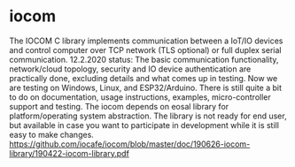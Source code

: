# iocom
The IOCOM C library implements communication between a IoT/IO devices and control computer over TCP network (TLS optional) or full duplex serial communication.
12.2.2020 status: The basic communication functionality, network/cloud topology, security and IO device authentication are practically done, excluding details and what comes up in testing. Now we are testing on Windows, Linux, and ESP32/Arduino. There is still quite a bit to do on documentation, usage instructions, examples, micro-controller support and testing. The iocom depends on eosal library for platform/operating system abstraction. The library is not ready for end user, but available in case you want to participate in development while it is still easy to make changes.
https://github.com/iocafe/iocom/blob/master/doc/190626-iocom-library/190422-iocom-library.pdf
